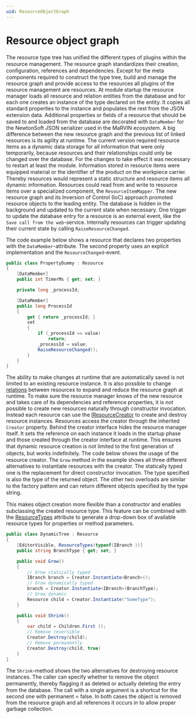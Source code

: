```yaml
---
uid: ResourceObjectGraph
---
```

# Resource object graph

The resource type tree has uniﬁed the different types of plugins within the resource management. The resource graph standardizes their creation, conﬁguration, references and dependencies. Except for the meta components required to construct the type tree, build and manage the resource graph and provide access to the resources all plugins of the resource management are resources. At module startup the resource manager loads all resource and relation entities from the database and for each one creates an instance of the type declared on the entity. It copies all standard properties to the instance and populates the rest from the JSON extension data. Additional properties or ﬁelds of a resource that should be saved to and loaded from the database are decorated with `DataMember` for the NewtonSoft JSON serializer used in the MaRVIN ecosystem. A big difference between the new resource graph and the previous list of linked resources is its agility at runtime. The current version required resource items as a dynamic data storage for all information that were only temporarily, because resources and their relationships could only be changed over the database. For the changes to take effect it was necessary to restart at least the module. Information stored in resource items were equipped material or the identiﬁer of the product on the workpiece carrier. Thereby resources would represent a static structure and resource items all dynamic information. Resources could read from and write to resource items over a specialized component, the `ResourceItemMapper`. The new resource graph and its Inversion of Control (IoC) approach promoted resource objects to the leading entity. The database is hidden in the background and updated to the current state when necessary. One trigger to update the database entry for a resource is an external event, like the `Save call from the web`-service. Internally resources can trigger updating their current state by calling `RaiseResourceChanged`.

The code example below shows a resource that declares two properties with the `DataMember`-attribute. The second property uses an explicit implementation and the `ResourceChanged`-event.

```cs
public class PropertyDummy : Resource
{
    [DataMember]
    public int TimerMs { get; set; }

    private long _processId;

    [DataMember]
    public long ProcessId
    {
        get { return _processId; }
        set
        {
            if (_processId == value)
                return;
            _processId = value;
            RaiseResourceChanged();
        }
    }
}
```

The ability to make changes at runtime that are automatically saved is not limited to an existing resource instance. It is also possible to change [relations](xref:ResourceRelations) between resources to expand and reduce the resource graph at runtime. To make sure the resource manager knows of the new resource and takes care of its dependencies and reference properties, it is not possible to create new resources naturally through constructor invocation. Instead each resource can use the [IResourceCreator](xref:Marvin.AbstractionLayer.Resources.IResourceCreator) to create and destroy resource instances. Resources access the creator through the inherited `Creator` property. Behind the creator interface hides the resource manager itself. It sets the reference on each instance it loads in the startup phase and those created through the creator interface at runtime. This ensures that dynamic resource creation is not limited to the ﬁrst generation of objects, but works indeﬁnitely. The code below shows the usage of the resource creator. The `Grow` method in the example shows all three different alternatives to instantiate resources with the creator. The statically typed one is the replacement for direct constructor invocation. The type speciﬁed is also the type of the returned object. The other two overloads are similar to the factory pattern and can return different objects speciﬁed by the type string.

This makes object creation more ﬂexible than a constructor and enables subclassing the created resource type. This feature can be combined with the [ResourceTypes](xref:Marvin.AbstractionLayer.Resources.ResourceTypesAttribute) attribute to generate a drop-down box of available resource types for properties or method parameters.

```cs
public class DynamicTree : Resource
{
    [EditorVisible, ResourceTypes(typeof(IBranch ))]
    public string BranchType { get; set; }

    public void Grow()
    {
        // Grow statically typed
        IBranch branch = Creator.Instantiate<Branch>();
        // Grow dynamically typed
        branch = Creator.Instantiate<IBranch>(BranchType);
        // Grow dynamic
        Resource child = Creator.Instantiate("SomeType");
    }

    public void Shrink()
    {
        var child = Children.First ();
        // Remove reversible
        Creator.Destroy(child);
        // Remove permanently
        Creator.Destroy(child, true)
    }
}

```

The `Shrink`-method shows the two alternatives for destroying resource instances. The caller can specify whether to remove the object permanently, thereby ﬂagging it as deleted or actually deleting the entry from the database. The call with a single argument is a shortcut for the second one with permanent = false. In both cases the object is removed from the resource graph and all references it occurs in to allow proper garbage collection.